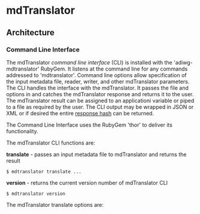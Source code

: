 # mdTranslator

## Architecture

### Command Line Interface 

The mdTranslator *command line interface* (CLI) is installed with the 'adiwg-mdtranslator' RubyGem. It listens at the command line for any commands addressed to 'mdtranslator'.  Command line options allow specification of the input metadata file, reader, writer, and other mdTranslator parameters.  The CLI handles the interface with the mdTranslator.  It passes the file and options in and catches the mdTranslator response and returns it to the user.  The mdTranslator result can be assigned to an applicationi variable or piped to a file as required by the user.  The CLI output may be wrapped in JSON or XML or if desired the entire [response hash](../mdtranslator/responsehash.rb) can be returned. 

The Command Line Interface uses the RubyGem 'thor' to deliver its functionality.

The mdTranslator CLI functions are:

__translate__ - passes an input metadata file to mdTranslator and returns the result 
````
$ mdtranslator translate ...
````

__version__ - returns the current version number of mdTranslator CLI
````
$ mdtranslator version 
````

The mdTranslator translate options are:





